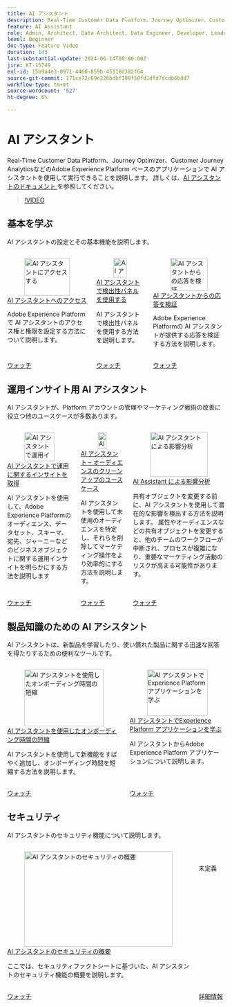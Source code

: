 ```yaml
---
title: AI アシスタント
description: Real-Time Customer Data Platform、Journey Optimizer、Customer Journey Analytics などの Adobe Experience Platform ベースのアプリケーションで AI アシスタントを使用して実行できることを説明します。
feature: AI Assistant
role: Admin, Architect, Data Architect, Data Engineer, Developer, Leader, User
level: Beginner
doc-type: Feature Video
duration: 143
last-substantial-update: 2024-06-14T00:00:00Z
jira: KT-15749
exl-id: 15b9a4e3-0971-4460-859b-45118d382f64
source-git-commit: 171ce72c69e226bdbf100f50fd1dfd7dcdb6bdd7
workflow-type: tm+mt
source-wordcount: '527'
ht-degree: 6%

---
```


# AI アシスタント

Real-Time Customer Data Platform、Journey Optimizer、Customer Journey AnalyticsなどのAdobe Experience Platform ベースのアプリケーションで AI アシスタントを使用して実行できることを説明します。 詳しくは、[AI アシスタントのドキュメント ](https://experienceleague.adobe.com/ja/docs/experience-platform/ai-assistant/home) を参照してください。

>[!VIDEO](https://video.tv.adobe.com/v/3429845/?learn=on&enablevpops)

## 基本を学ぶ

AI アシスタントの設定とその基本機能を説明します。

<!-- CARDS
* access.md
* discoverability-panel.md
* validate-responses.md
-->
<!-- START CARDS HTML - DO NOT MODIFY BY HAND -->
<div class="columns">
    <div class="column is-half-tablet is-half-desktop is-one-third-widescreen" aria-label="Get access to AI Assistant">
        <div class="card" style="height: 100%; display: flex; flex-direction: column; height: 100%;">
            <div class="card-image">
                <figure class="image x-is-16by9">
                    <a href="access.md" title="AI アシスタントにアクセスする" target="_blank" rel="referrer">
                        <img class="is-bordered-r-small" src="https://video.tv.adobe.com/v/3436470/?format=jpeg&nocache=1739581228170" alt="AI アシスタントにアクセスする"
                             style="width: 100%; aspect-ratio: 16 / 9; object-fit: cover; overflow: hidden; display: block; margin: auto;">
                    </a>
                </figure>
            </div>
            <div class="card-content is-padded-small" style="display: flex; flex-direction: column; flex-grow: 1; justify-content: space-between;">
                <div class="top-card-content">
                    <p class="headline is-size-6 has-text-weight-bold">
                        <a href="access.md" target="_blank" rel="referrer" title="AI アシスタントにアクセスする">AI アシスタントへのアクセス </a>
                    </p>
                    <p class="is-size-6">Adobe Experience Platformで AI アシスタントのアクセス権と権限を設定する方法について説明します。</p>
                </div>
                <a href="access.md" target="_blank" rel="referrer" class="spectrum-Button spectrum-Button--outline spectrum-Button--primary spectrum-Button--sizeM" style="align-self: flex-start; margin-top: 1rem;">
                    <span class="spectrum-Button-label has-no-wrap has-text-weight-bold"> ウォッチ </span>
                </a>
            </div>
        </div>
    </div>
    <div class="column is-half-tablet is-half-desktop is-one-third-widescreen" aria-label="Use the discoverability panel in AI Assistant">
        <div class="card" style="height: 100%; display: flex; flex-direction: column; height: 100%;">
            <div class="card-image">
                <figure class="image x-is-16by9">
                    <a href="discoverability-panel.md" title="AI アシスタントの検出性パネルの使用" target="_blank" rel="referrer">
                        <img class="is-bordered-r-small" src="https://video.tv.adobe.com/v/3440962/?format=jpeg&nocache=1739581228181" alt="AI アシスタントの検出性パネルの使用"
                             style="width: 100%; aspect-ratio: 16 / 9; object-fit: cover; overflow: hidden; display: block; margin: auto;">
                    </a>
                </figure>
            </div>
            <div class="card-content is-padded-small" style="display: flex; flex-direction: column; flex-grow: 1; justify-content: space-between;">
                <div class="top-card-content">
                    <p class="headline is-size-6 has-text-weight-bold">
                        <a href="discoverability-panel.md" target="_blank" rel="referrer" title="AI アシスタントの検出性パネルの使用">AI アシスタントで検出性パネルを使用する </a>
                    </p>
                    <p class="is-size-6">AI アシスタントで検出性パネルを使用する方法を説明します。</p>
                </div>
                <a href="discoverability-panel.md" target="_blank" rel="referrer" class="spectrum-Button spectrum-Button--outline spectrum-Button--primary spectrum-Button--sizeM" style="align-self: flex-start; margin-top: 1rem;">
                    <span class="spectrum-Button-label has-no-wrap has-text-weight-bold"> ウォッチ </span>
                </a>
            </div>
        </div>
    </div>
    <div class="column is-half-tablet is-half-desktop is-one-third-widescreen" aria-label="Validate responses from AI Assistant">
        <div class="card" style="height: 100%; display: flex; flex-direction: column; height: 100%;">
            <div class="card-image">
                <figure class="image x-is-16by9">
                    <a href="validate-responses.md" title="AI アシスタントからの応答を検証" target="_blank" rel="referrer">
                        <img class="is-bordered-r-small" src="https://video.tv.adobe.com/v/3441738/?format=jpeg&nocache=1739581228156" alt="AI アシスタントからの応答を検証"
                             style="width: 100%; aspect-ratio: 16 / 9; object-fit: cover; overflow: hidden; display: block; margin: auto;">
                    </a>
                </figure>
            </div>
            <div class="card-content is-padded-small" style="display: flex; flex-direction: column; flex-grow: 1; justify-content: space-between;">
                <div class="top-card-content">
                    <p class="headline is-size-6 has-text-weight-bold">
                        <a href="validate-responses.md" target="_blank" rel="referrer" title="AI アシスタントからの応答を検証">AI アシスタントからの応答を検証 </a>
                    </p>
                    <p class="is-size-6">Adobe Experience Platformの AI アシスタントが提供する応答を検証する方法を説明します。</p>
                </div>
                <a href="validate-responses.md" target="_blank" rel="referrer" class="spectrum-Button spectrum-Button--outline spectrum-Button--primary spectrum-Button--sizeM" style="align-self: flex-start; margin-top: 1rem;">
                    <span class="spectrum-Button-label has-no-wrap has-text-weight-bold"> ウォッチ </span>
                </a>
            </div>
        </div>
    </div>
</div>
<!-- END CARDS HTML - DO NOT MODIFY BY HAND -->

## 運用インサイト用 AI アシスタント

AI アシスタントが、Platform アカウントの管理やマーケティング戦術の改善に役立つ他のユースケースが多数あります。

<!-- CARDS
* operational-insights.md
* find-unused-audiences.md
* impact-analysis.md
    {description = Learn how AI Assistant can help you detect potential impacts before changing shared objects. Changes to shared objects like attributes and audiences can disrupt workflows for other teams, complicating processes, and risk important marketing efforts.}
-->
<!-- START CARDS HTML - DO NOT MODIFY BY HAND -->
<div class="columns">
    <div class="column is-half-tablet is-half-desktop is-one-third-widescreen" aria-label="Get operational insights with AI Assistant">
        <div class="card" style="height: 100%; display: flex; flex-direction: column; height: 100%;">
            <div class="card-image">
                <figure class="image x-is-16by9">
                    <a href="operational-insights.md" title="AI アシスタントで運用インサイトを取得" target="_blank" rel="referrer">
                        <img class="is-bordered-r-small" src="https://video.tv.adobe.com/v/3444031/?format=jpeg&nocache=1739581228363" alt="AI アシスタントで運用インサイトを取得"
                             style="width: 100%; aspect-ratio: 16 / 9; object-fit: cover; overflow: hidden; display: block; margin: auto;">
                    </a>
                </figure>
            </div>
            <div class="card-content is-padded-small" style="display: flex; flex-direction: column; flex-grow: 1; justify-content: space-between;">
                <div class="top-card-content">
                    <p class="headline is-size-6 has-text-weight-bold">
                        <a href="operational-insights.md" target="_blank" rel="referrer" title="AI アシスタントで運用インサイトを取得">AI アシスタントで運用に関するインサイトを取得 </a>
                    </p>
                    <p class="is-size-6">AI アシスタントを使用して、Adobe Experience Platformのオーディエンス、データセット、スキーマ、宛先、ジャーニーなどのビジネスオブジェクトに関する運用インサイトを明らかにする方法を説明します</p>
                </div>
                <a href="operational-insights.md" target="_blank" rel="referrer" class="spectrum-Button spectrum-Button--outline spectrum-Button--primary spectrum-Button--sizeM" style="align-self: flex-start; margin-top: 1rem;">
                    <span class="spectrum-Button-label has-no-wrap has-text-weight-bold"> ウォッチ </span>
                </a>
            </div>
        </div>
    </div>
    <div class="column is-half-tablet is-half-desktop is-one-third-widescreen" aria-label="AI Assistant - Audience clean-up use case">
        <div class="card" style="height: 100%; display: flex; flex-direction: column; height: 100%;">
            <div class="card-image">
                <figure class="image x-is-16by9">
                    <a href="find-unused-audiences.md" title="AI アシスタント – オーディエンスクリーンアップのユースケース" target="_blank" rel="referrer">
                        <img class="is-bordered-r-small" src="https://video.tv.adobe.com/v/3435532/?format=jpeg&nocache=1739581228353" alt="AI アシスタント – オーディエンスクリーンアップのユースケース"
                             style="width: 100%; aspect-ratio: 16 / 9; object-fit: cover; overflow: hidden; display: block; margin: auto;">
                    </a>
                </figure>
            </div>
            <div class="card-content is-padded-small" style="display: flex; flex-direction: column; flex-grow: 1; justify-content: space-between;">
                <div class="top-card-content">
                    <p class="headline is-size-6 has-text-weight-bold">
                        <a href="find-unused-audiences.md" target="_blank" rel="referrer" title="AI アシスタント – オーディエンスクリーンアップのユースケース">AI アシスタント – オーディエンスのクリーンアップのユースケース </a>
                    </p>
                    <p class="is-size-6">AI アシスタントを使用して未使用のオーディエンスを特定し、それらを削除してマーケティング操作をより効率的にする方法を説明します。</p>
                </div>
                <a href="find-unused-audiences.md" target="_blank" rel="referrer" class="spectrum-Button spectrum-Button--outline spectrum-Button--primary spectrum-Button--sizeM" style="align-self: flex-start; margin-top: 1rem;">
                    <span class="spectrum-Button-label has-no-wrap has-text-weight-bold"> ウォッチ </span>
                </a>
            </div>
        </div>
    </div>
    <div class="column is-half-tablet is-half-desktop is-one-third-widescreen" aria-label="Impact analysis with AI Assistant">
        <div class="card" style="height: 100%; display: flex; flex-direction: column; height: 100%;">
            <div class="card-image">
                <figure class="image x-is-16by9">
                    <a href="impact-analysis.md" title="AI アシスタントによる影響分析" target="_blank" rel="referrer">
                        <img class="is-bordered-r-small" src="https://video.tv.adobe.com/v/3441680/?format=jpeg&nocache=1739581228341" alt="AI アシスタントによる影響分析"
                             style="width: 100%; aspect-ratio: 16 / 9; object-fit: cover; overflow: hidden; display: block; margin: auto;">
                    </a>
                </figure>
            </div>
            <div class="card-content is-padded-small" style="display: flex; flex-direction: column; flex-grow: 1; justify-content: space-between;">
                <div class="top-card-content">
                    <p class="headline is-size-6 has-text-weight-bold">
                        <a href="impact-analysis.md" target="_blank" rel="referrer" title="AI アシスタントによる影響分析">AI Assistant による影響分析 </a>
                    </p>
                    <p class="is-size-6">共有オブジェクトを変更する前に、AI アシスタントを使用して潜在的な影響を検出する方法を説明します。 属性やオーディエンスなどの共有オブジェクトを変更すると、他のチームのワークフローが中断され、プロセスが複雑になり、重要なマーケティング活動のリスクが高まる可能性があります。</p>
                </div>
                <a href="impact-analysis.md" target="_blank" rel="referrer" class="spectrum-Button spectrum-Button--outline spectrum-Button--primary spectrum-Button--sizeM" style="align-self: flex-start; margin-top: 1rem;">
                    <span class="spectrum-Button-label has-no-wrap has-text-weight-bold"> ウォッチ </span>
                </a>
            </div>
        </div>
    </div>
</div>
<!-- END CARDS HTML - DO NOT MODIFY BY HAND -->

## 製品知識のための AI アシスタント

AI アシスタントは、新製品を学習したり、使い慣れた製品に関する迅速な回答を得たりするための便利なツールです。

<!-- CARDS
* onboard.md
* product-knowledge.md
-->
<!-- START CARDS HTML - DO NOT MODIFY BY HAND -->
<div class="columns">
    <div class="column is-half-tablet is-half-desktop is-one-third-widescreen" aria-label="Use AI Assistant to reduce onboarding time">
        <div class="card" style="height: 100%; display: flex; flex-direction: column; height: 100%;">
            <div class="card-image">
                <figure class="image x-is-16by9">
                    <a href="onboard.md" title="AI アシスタントを使用したオンボーディング時間の短縮" target="_blank" rel="referrer">
                        <img class="is-bordered-r-small" src="https://video.tv.adobe.com/v/3438032/?format=jpeg&nocache=1739581228526" alt="AI アシスタントを使用したオンボーディング時間の短縮"
                             style="width: 100%; aspect-ratio: 16 / 9; object-fit: cover; overflow: hidden; display: block; margin: auto;">
                    </a>
                </figure>
            </div>
            <div class="card-content is-padded-small" style="display: flex; flex-direction: column; flex-grow: 1; justify-content: space-between;">
                <div class="top-card-content">
                    <p class="headline is-size-6 has-text-weight-bold">
                        <a href="onboard.md" target="_blank" rel="referrer" title="AI アシスタントを使用したオンボーディング時間の短縮">AI アシスタントを使用したオンボーディング時間の短縮 </a>
                    </p>
                    <p class="is-size-6">AI アシスタントを使用して新機能をすばやく追加し、オンボーディング時間を短縮する方法を説明します。</p>
                </div>
                <a href="onboard.md" target="_blank" rel="referrer" class="spectrum-Button spectrum-Button--outline spectrum-Button--primary spectrum-Button--sizeM" style="align-self: flex-start; margin-top: 1rem;">
                    <span class="spectrum-Button-label has-no-wrap has-text-weight-bold"> ウォッチ </span>
                </a>
            </div>
        </div>
    </div>
    <div class="column is-half-tablet is-half-desktop is-one-third-widescreen" aria-label="Learn Experience Platform applications with AI Assistant">
        <div class="card" style="height: 100%; display: flex; flex-direction: column; height: 100%;">
            <div class="card-image">
                <figure class="image x-is-16by9">
                    <a href="product-knowledge.md" title="AI アシスタントでExperience Platform アプリケーションを学ぶ" target="_blank" rel="referrer">
                        <img class="is-bordered-r-small" src="https://video.tv.adobe.com/v/3441024/?format=jpeg&nocache=1739581228513" alt="AI アシスタントでExperience Platform アプリケーションを学ぶ"
                             style="width: 100%; aspect-ratio: 16 / 9; object-fit: cover; overflow: hidden; display: block; margin: auto;">
                    </a>
                </figure>
            </div>
            <div class="card-content is-padded-small" style="display: flex; flex-direction: column; flex-grow: 1; justify-content: space-between;">
                <div class="top-card-content">
                    <p class="headline is-size-6 has-text-weight-bold">
                        <a href="product-knowledge.md" target="_blank" rel="referrer" title="AI アシスタントでExperience Platform アプリケーションを学ぶ">AI アシスタントでExperience Platform アプリケーションを学ぶ </a>
                    </p>
                    <p class="is-size-6">AI アシスタントからAdobe Experience Platform アプリケーションについて説明します。</p>
                </div>
                <a href="product-knowledge.md" target="_blank" rel="referrer" class="spectrum-Button spectrum-Button--outline spectrum-Button--primary spectrum-Button--sizeM" style="align-self: flex-start; margin-top: 1rem;">
                    <span class="spectrum-Button-label has-no-wrap has-text-weight-bold"> ウォッチ </span>
                </a>
            </div>
        </div>
    </div>
</div>
<!-- END CARDS HTML - DO NOT MODIFY BY HAND -->

## セキュリティ

AI アシスタントのセキュリティ機能について説明します。

<!-- CARDS
* security-overview.md
* https://www.adobe.com/content/dam/cc/en/trust-center/ungated/whitepapers/experience-cloud/adobe-ai-assistant-in-aep-security-fact-sheet.pdf
-->
<!-- START CARDS HTML - DO NOT MODIFY BY HAND -->
<div class="columns">
    <div class="column is-half-tablet is-half-desktop is-one-third-widescreen" aria-label="Security overview of AI Assistant">
        <div class="card" style="height: 100%; display: flex; flex-direction: column; height: 100%;">
            <div class="card-image">
                <figure class="image x-is-16by9">
                    <a href="security-overview.md" title="AI アシスタントのセキュリティの概要" target="_blank" rel="referrer">
                        <img class="is-bordered-r-small" src="https://video.tv.adobe.com/v/3441066/?format=jpeg&nocache=1739581229427" alt="AI アシスタントのセキュリティの概要"
                             style="width: 100%; aspect-ratio: 16 / 9; object-fit: cover; overflow: hidden; display: block; margin: auto;">
                    </a>
                </figure>
            </div>
            <div class="card-content is-padded-small" style="display: flex; flex-direction: column; flex-grow: 1; justify-content: space-between;">
                <div class="top-card-content">
                    <p class="headline is-size-6 has-text-weight-bold">
                        <a href="security-overview.md" target="_blank" rel="referrer" title="AI アシスタントのセキュリティの概要">AI アシスタントのセキュリティの概要 </a>
                    </p>
                    <p class="is-size-6">ここでは、セキュリティファクトシートに基づいた、AI アシスタントのセキュリティ機能の概要を説明します。</p>
                </div>
                <a href="security-overview.md" target="_blank" rel="referrer" class="spectrum-Button spectrum-Button--outline spectrum-Button--primary spectrum-Button--sizeM" style="align-self: flex-start; margin-top: 1rem;">
                    <span class="spectrum-Button-label has-no-wrap has-text-weight-bold"> ウォッチ </span>
                </a>
            </div>
        </div>
    </div>
    <div class="column is-half-tablet is-half-desktop is-one-third-widescreen" aria-label="">
        <div class="card" style="height: 100%; display: flex; flex-direction: column; height: 100%;">
            <div class="card-image">
                <figure class="image x-is-16by9">
                    <a href="https://www.adobe.com/content/dam/cc/en/trust-center/ungated/whitepapers/experience-cloud/adobe-ai-assistant-in-aep-security-fact-sheet.pdf" title="" target="_blank" rel="referrer">
                        <img class="is-bordered-r-small" src="https://cdn.experienceleague.adobe.com/thumb/exl-cards/default.png" alt=""
                             style="width: 100%; aspect-ratio: 16 / 9; object-fit: cover; overflow: hidden; display: block; margin: auto;">
                    </a>
                </figure>
            </div>
            <div class="card-content is-padded-small" style="display: flex; flex-direction: column; flex-grow: 1; justify-content: space-between;">
                <div class="top-card-content">
                    <p class="headline is-size-6 has-text-weight-bold">
                        <a href="https://www.adobe.com/content/dam/cc/en/trust-center/ungated/whitepapers/experience-cloud/adobe-ai-assistant-in-aep-security-fact-sheet.pdf" target="_blank" rel="referrer" title=""></a>
                    </p>
                    <p class="is-size-6">未定義</p>
                </div>
                <a href="https://www.adobe.com/content/dam/cc/en/trust-center/ungated/whitepapers/experience-cloud/adobe-ai-assistant-in-aep-security-fact-sheet.pdf" target="_blank" rel="referrer" class="spectrum-Button spectrum-Button--outline spectrum-Button--primary spectrum-Button--sizeM" style="align-self: flex-start; margin-top: 1rem;">
                    <span class="spectrum-Button-label has-no-wrap has-text-weight-bold"> 詳細情報 </span>
                </a>
            </div>
        </div>
    </div>
</div>
<!-- END CARDS HTML - DO NOT MODIFY BY HAND -->
